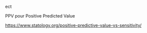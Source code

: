 
ect

PPV pour Positive Predicted Value

https://www.statology.org/positive-predictive-value-vs-sensitivity/

